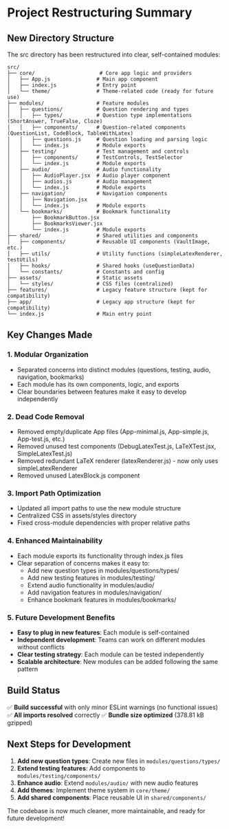 # Project Restructuring Summary

## New Directory Structure

The src directory has been restructured into clear, self-contained modules:

```
src/
├── core/                     # Core app logic and providers
│   ├── App.js               # Main app component
│   ├── index.js             # Entry point
│   └── theme/               # Theme-related code (ready for future use)
├── modules/                 # Feature modules
│   ├── questions/           # Question rendering and types
│   │   ├── types/           # Question type implementations (ShortAnswer, TrueFalse, Cloze)
│   │   ├── components/      # Question-related components (QuestionList, CodeBlock, TableWithLatex)
│   │   ├── questions.js     # Question loading and parsing logic
│   │   └── index.js         # Module exports
│   ├── testing/             # Test management and controls
│   │   ├── components/      # TestControls, TestSelector
│   │   └── index.js         # Module exports
│   ├── audio/               # Audio functionality
│   │   ├── AudioPlayer.jsx  # Audio player component
│   │   ├── audios.js        # Audio management
│   │   └── index.js         # Module exports
│   ├── navigation/          # Navigation components
│   │   ├── Navigation.jsx   
│   │   └── index.js         # Module exports
│   └── bookmarks/           # Bookmark functionality
│       ├── BookmarkButton.jsx
│       ├── BookmarksViewer.jsx
│       └── index.js         # Module exports
├── shared/                  # Shared utilities and components
│   ├── components/          # Reusable UI components (VaultImage, etc.)
│   ├── utils/               # Utility functions (simpleLatexRenderer, testUtils)
│   ├── hooks/               # Shared hooks (useQuestionData)
│   └── constants/           # Constants and config
├── assets/                  # Static assets
│   └── styles/              # CSS files (centralized)
├── features/                # Legacy feature structure (kept for compatibility)
├── app/                     # Legacy app structure (kept for compatibility)
└── index.js                 # Main entry point
```

## Key Changes Made

### 1. **Modular Organization**
- Separated concerns into distinct modules (questions, testing, audio, navigation, bookmarks)
- Each module has its own components, logic, and exports
- Clear boundaries between features make it easy to develop independently

### 2. **Dead Code Removal**
- Removed empty/duplicate App files (App-minimal.js, App-simple.js, App-test.js, etc.)
- Removed unused test components (DebugLatexTest.js, LaTeXTest.jsx, SimpleLatexTest.js)
- Removed redundant LaTeX renderer (latexRenderer.js) - now only uses simpleLatexRenderer
- Removed unused LatexBlock.js component

### 3. **Import Path Optimization**
- Updated all import paths to use the new module structure
- Centralized CSS in assets/styles directory
- Fixed cross-module dependencies with proper relative paths

### 4. **Enhanced Maintainability**
- Each module exports its functionality through index.js files
- Clear separation of concerns makes it easy to:
  - Add new question types in modules/questions/types/
  - Add new testing features in modules/testing/
  - Extend audio functionality in modules/audio/
  - Add navigation features in modules/navigation/
  - Enhance bookmark features in modules/bookmarks/

### 5. **Future Development Benefits**
- **Easy to plug in new features**: Each module is self-contained
- **Independent development**: Teams can work on different modules without conflicts
- **Clear testing strategy**: Each module can be tested independently
- **Scalable architecture**: New modules can be added following the same pattern

## Build Status
✅ **Build successful** with only minor ESLint warnings (no functional issues)
✅ **All imports resolved** correctly
✅ **Bundle size optimized** (378.81 kB gzipped)

## Next Steps for Development
1. **Add new question types**: Create new files in `modules/questions/types/`
2. **Extend testing features**: Add components to `modules/testing/components/`
3. **Enhance audio**: Extend `modules/audio/` with new audio features
4. **Add themes**: Implement theme system in `core/theme/`
5. **Add shared components**: Place reusable UI in `shared/components/`

The codebase is now much cleaner, more maintainable, and ready for future development!
